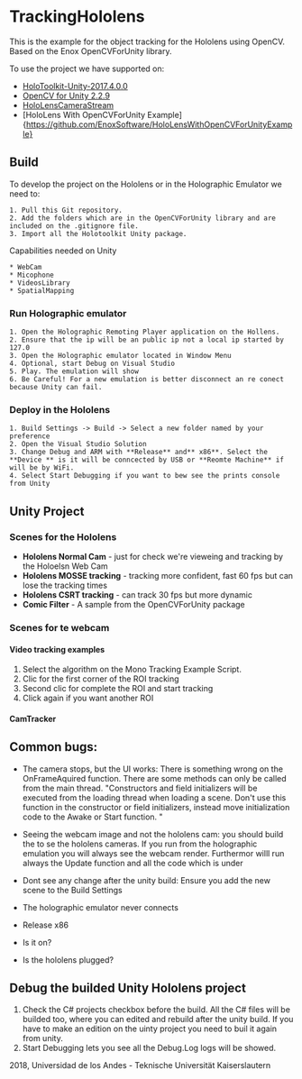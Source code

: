 # TrackingHololens

This is the example for the object tracking for the Hololens using OpenCV. Based on the Enox OpenCVForUnity library.

To use the project we have supported on:

* [HoloToolkit-Unity-2017.4.0.0][HoloToolkit]
* [OpenCV for Unity 2.2.9][OpenCVForUnity]
* [HoloLensCameraStream][CameraStream]	
* [HoloLens With OpenCVForUnity Example]{https://github.com/EnoxSoftware/HoloLensWithOpenCVForUnityExample}

## Build

To develop the project on the Hololens or in the Holographic Emulator we need to: 

	1. Pull this Git repository.
	2. Add the folders which are in the OpenCVForUnity library and are included on the .gitignore file.
	3. Import all the Holotoolkit Unity package.


Capabilities needed on Unity

	* WebCam
	* Micophone
	* VideosLibrary
	* SpatialMapping

### Run Holographic emulator

	1. Open the Holographic Remoting Player application on the Hollens.
	2. Ensure that the ip will be an public ip not a local ip started by 127.0
	3. Open the Holographic emulator located in Window Menu
	4. Optional, start Debug on Visual Studio
	5. Play. The emulation will show 
	6. Be Careful! For a new emulation is better disconnect an re conect because Unity can fail. 

### Deploy in the Hololens

	1. Build Settings -> Build -> Select a new folder named by your preference
	2. Open the Visual Studio Solution
	3. Change Debug and ARM with **Release** and** x86**. Select the **Device ** is it will be conncected by USB or **Reomte Machine** if will be by WiFi.
	4. Select Start Debugging if you want to bew see the prints console from Unity


## Unity Project

### Scenes for the Hololens

* **Hololens Normal Cam** - just for check we're vieweing and tracking by the Holoelsn Web Cam
* **Hololens MOSSE tracking** -  tracking more confident, fast 60 fps but can lose the tracking times
* **Hololens CSRT tracking** - can track 30 fps but more dynamic	
* **Comic Filter** - A sample from the OpenCVForUnity package



### Scenes for te webcam

#### Video tracking examples
1. Select the algorithm on the Mono Tracking Example Script. 
2. Clic for the first corner of the ROI tracking
3. Second clic for complete the ROI and start tracking
4. Click again if you want another ROI
#### CamTracker


## Common bugs:

* The camera stops, but the UI works: There is something wrong on the OnFrameAquired function. There are some methods can only be called from the main thread.
"Constructors and field initializers will be executed from the loading thread when loading a scene. Don't use this function in the constructor or field initializers, instead move initialization code to the Awake or Start function. "

* Seeing the webcam image and not the hololens cam: you should build the to se the hololens cameras. If you run from the holographic emulation you will always see the webcam render. Furthermor willl run always the Update function and all the code which is under 
* Dont see any change after the unity build: Ensure you add the new scene to the Build Settings
* The holographic emulator never connects
* Release x86
* Is it on?
* Is the hololens plugged?

## Debug the builded Unity Hololens project

1. Check the C# projects checkbox before the build. All the C# files will be builded too, where you can edited and rebuild after the unity build. If you have to make an edition on the uinty project you need to buil it again from unity.
2. Start Debugging lets you see all the Debug.Log logs will be showed.



[HoloToolkit]:https://github.com/Microsoft/MixedRealityToolkit-Unity/releases
[OpenCVForUnity]:https://assetstore.unity.com/packages/tools/integration/opencv-for-unity-21088
[CameraStream]:https://github.com/VulcanTechnologies/HoloLensCameraStream
[LinkTiberio]:https://sistemasacademico.uniandes.edu.co/~jhernand/dokuwiki/doku.php

2018, Universidad de los Andes - Teknische Universität Kaiserslautern
